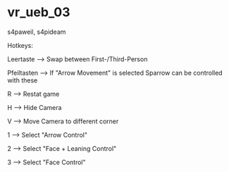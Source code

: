 # vr_ueb_03
s4paweil, s4pideam 


Hotkeys:

Leertaste    -->  Swap between First-/Third-Person

Pfeiltasten  -->  If "Arrow Movement" is selected Sparrow can be controlled with these

R            --> Restat game

H            --> Hide Camera

V            --> Move Camera to different corner

1            --> Select "Arrow Control"

2            --> Select "Face + Leaning Control"

3            --> Select "Face Control"
